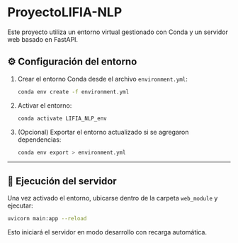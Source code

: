 # ProyectoLIFIA-NLP

Este proyecto utiliza un entorno virtual gestionado con Conda y un servidor web basado en FastAPI.

## ⚙️ Configuración del entorno

1. Crear el entorno Conda desde el archivo `environment.yml`:
   ```bash
   conda env create -f environment.yml
   ```

2. Activar el entorno:
   ```bash
   conda activate LIFIA_NLP_env
   ```

3. (Opcional) Exportar el entorno actualizado si se agregaron dependencias:
   ```bash
   conda env export > environment.yml
   ```

---

## 🚀 Ejecución del servidor

Una vez activado el entorno, ubicarse dentro de la carpeta `web_module` y ejecutar:

```bash
uvicorn main:app --reload
```

Esto iniciará el servidor en modo desarrollo con recarga automática.

